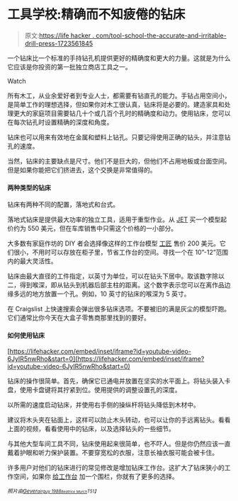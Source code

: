 # 工具学校:精确而不知疲倦的钻床

> 原文:[https://life hacker . com/tool-school-the-accurate-and-irritable-drill-press-1723561845](https://lifehacker.com/tool-school-the-accurate-and-tireless-drill-press-1723561845)

一个钻床比一个标准的手持钻孔机提供更好的精确度和更大的力量。这就是为什么它应该是你投资的第一批独立商店工具之一。

Watch

所有木工，从业余爱好者到专业人士，都需要有钻直孔的能力。手钻占用空间小，是简单工作的理想选择，但如果你对木工很认真，钻床将是必要的。建造家具和处理更大的家庭项目需要钻几十个或几百个孔时的精确度和动力。使用钻床，您可以在每次钻孔时设置精确的深度和角度。

钻床也可以用来有效地在金属和塑料上钻孔。只要记得使用正确的钻头，并注意钻孔的速度。

当然，钻床的主要缺点是尺寸。他们不是巨大的，但他们不占用地板或台面空间。但是如果你能把它们挤进去，这个交换是非常值得的。

#### 两种类型的钻床

钻床有两种不同的配置，落地式和台式。

落地式钻床是提供最大功率的独立工具，适用于重型作业。从 [JET](http://www.amazon.com/Jet-354166-JDP-15MF-4-Horsepower-15-Inch/dp/B00064NGR4/ref=zg_bs_552792_6?asc_campaign=InlineText&asc_refurl=https://lifehacker.com/tool-school-the-accurate-and-tireless-drill-press-1723561845&asc_source=&tag=kinjalifehackerlink-20) 买一个模型起价约为 550 美元，但在车库销售中只需这个价格的一小部分。

大多数有家庭作坊的 DIY 者会选择像这样的工作台模型 [工匠](http://www.amazon.com/Craftsman-12-in-Drill-Press/dp/B00271OQ4G/ref=zg_bs_552784_11?asc_campaign=InlineText&asc_refurl=https://lifehacker.com/tool-school-the-accurate-and-tireless-drill-press-1723561845&asc_source=&tag=kinjalifehackerlink-20) 售价 200 美元。它们很小，不用时可以存放在柜子里，节省工作台的空间。寻找一个在 10”-12”范围内的最大灵活性。

钻床由最大直径的工件指定，以英寸为单位，可以在钻头下居中。取该数字除以二，得到喉深，即从钻头到机器后部主柱的距离。这个数字表示您可以在离作品边缘多远的地方放置一个孔。例如，10 英寸的钻床的喉深为 5 英寸。

在 Craigslist 上快速搜索会弹出很多钻床选项。不要被旧的满是灰尘的模型吓跑。它们通常比你今天在大盒子零售商那里找到的要好。

#### 如何使用钻床

 [https://lifehacker.com/embed/inset/iframe?id=youtube-video-6JyIR5nwRho&start=0](https://lifehacker.com/embed/inset/iframe?id=youtube-video-6JyIR5nwRho&start=0) 

钻床的操作很简单。首先，确保它已通电并放置在坚实的水平面上。将钻头装入卡盘，使用卡盘键将其拧紧到位。使用提供的调整设置孔的深度。

以所需的速度启动钻床，并使用右手侧的操纵杆将钻头降低到木材中。

建议将木头夹在钻面上，这样可以防止木头转动，也可以让你的手远离钻头。看看上面的视频，看看使用中的钻床，以及选择钻头的一些细节。

与其他大型车间工具不同，钻床使用起来很简单，也不吓人。但是你仍然应该一直戴着护眼和听力保护装置。不要穿宽松的衣服，注意长袖衣服可能会被卡住。

许多用户对他们的钻床进行的常见修改是增加钻床工作台。这扩大了钻床狭小的工作空间，如果你 [给工作台](http://workshop.lifehacker.com/build-a-drill-press-table-with-a-fence-for-consistent-h-1701450558) 加一个围栏，你就有了更多的选择。

*<small>照片由</small>*[*<small>Gever</small>*](https://www.flickr.com/photos/gevertulley/4706053301/in/photolist-8aRKG2-i1fgbm-i1ffAy-i1f61U-iYBNf9-47PuaR-i1f6uQ-6Pqca8-i1fcUS-7C2qp1-a1ZBAi-5WA7k6-dCQ6iU-93X194-94164Y-gwmuNA-4LQFuy-bGpTze-93X244-e7C5Ry-6k4vco-93X2B6-6jZhzB-6jZgfK-6jZm6R-gwnuxT-gwnuxx-93X1e8-9415x7-9415go-9414Db-6EScpE-7fUi5k-7fUiZ4-7fYgFC-7fUkFr-7fUjQT-9414o7-DNnQD-i1eYcx-hCsFR2-jwBowH-9413RN-qqJ58B-4XJsbd-8MneV3-62QLWC-4hxkDs-8aPZDJ-q4x5iQ)*<small></small>*<small>[*<small>airguy 1988</small>*](https://www.flickr.com/photos/airguy1988/6044317737/in/photolist-ad7H5M-6AYg3Y-dFih1V-4XTbgV-8F7sfQ-9o4VH2-7a1TsF-dB4HWJ-5zd2gK-f41JC-h2CVn8-5z8Fwo-cGZzd-28jFN6-bSZp74-7aLrbd-4aMrsL-zT7j2-5KpzcZ-5zd2cK-5ABxpw-8SXazN-rvQTx7-8rGnAR-5AxiFe-ixj2HW-5AByeQ-5AxifB-5AByw3-dWv9nG-jvMHXU-5zhj7m-5sfurc-5zjWKK-pk1iPd-e21NZ7-e1V8wH-6ba9Jf-hrK8zb-6tHTSw-7PGW8E-8F3qAt-e21N2L-e1V8ak-bMvti8-bciq7z-dmjVJM-aAZ7QP-8uzXcK-4ZpM93)*<small></small>*<small>[*<small>Beatrice Murch</small>*](https://www.flickr.com/photos/blmurch/1154377197/in/photolist-2L1u88-8hxSWD-5mj5GW-CEArK-dPUcHc-dPUcWX-dPZPHf-dPUcCH-dPZNVd-dPZQcs-dPZQmC-dPZPhC-dPUdf4-dPZQ2Y-dPUcjz-dPUcaR-dPZPqW-dPZPVC-wcUvn8-dyBgm7-55dQPd-dFvhx1-dmjNuo-988LD5-7Sh88-8JChpJ-8JzeGD-hAsNxS-hAtkB3-ri2t8p-cM3v75-6B9D6o-7kps5T-cM3vWu-nCvToA-4JEKam-d6RBw-fK8yPF-fK8cHX-6Yy6Cy-6Yu66V-84mtfZ-p1wbPC-6qiEyV-bxmeTp-6Xifcm-fK8xgk-4sJtDA-hrKD3s-hrK7mQ)*T51】*</small></small>

<small><small></small></small>